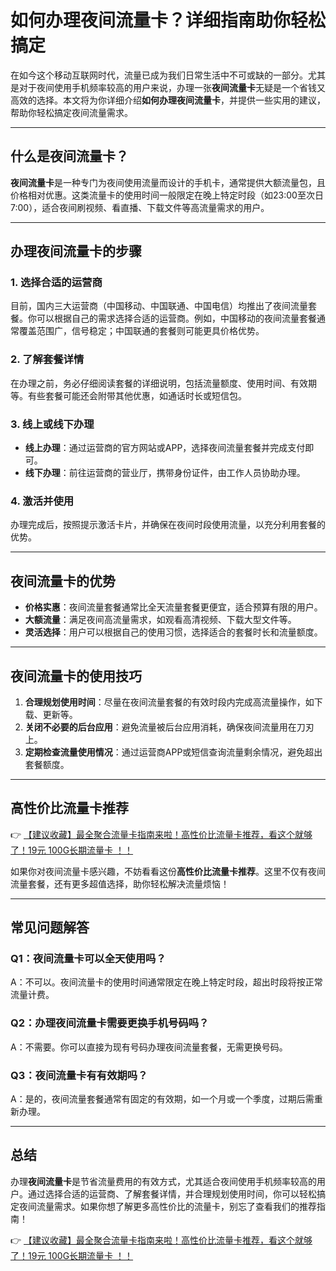 # 如何办理夜间流量卡？详细指南助你轻松搞定

在如今这个移动互联网时代，流量已成为我们日常生活中不可或缺的一部分。尤其是对于夜间使用手机频率较高的用户来说，办理一张**夜间流量卡**无疑是一个省钱又高效的选择。本文将为你详细介绍**如何办理夜间流量卡**，并提供一些实用的建议，帮助你轻松搞定夜间流量需求。

---

## 什么是夜间流量卡？

**夜间流量卡**是一种专门为夜间使用流量而设计的手机卡，通常提供大额流量包，且价格相对优惠。这类流量卡的使用时间一般限定在晚上特定时段（如23:00至次日7:00），适合夜间刷视频、看直播、下载文件等高流量需求的用户。

---

## 办理夜间流量卡的步骤

### 1. 选择合适的运营商
目前，国内三大运营商（中国移动、中国联通、中国电信）均推出了夜间流量套餐。你可以根据自己的需求选择合适的运营商。例如，中国移动的夜间流量套餐通常覆盖范围广，信号稳定；中国联通的套餐则可能更具价格优势。

### 2. 了解套餐详情
在办理之前，务必仔细阅读套餐的详细说明，包括流量额度、使用时间、有效期等。有些套餐可能还会附带其他优惠，如通话时长或短信包。

### 3. 线上或线下办理
- **线上办理**：通过运营商的官方网站或APP，选择夜间流量套餐并完成支付即可。
- **线下办理**：前往运营商的营业厅，携带身份证件，由工作人员协助办理。

### 4. 激活并使用
办理完成后，按照提示激活卡片，并确保在夜间时段使用流量，以充分利用套餐的优势。

---

## 夜间流量卡的优势

- **价格实惠**：夜间流量套餐通常比全天流量套餐更便宜，适合预算有限的用户。
- **大额流量**：满足夜间高流量需求，如观看高清视频、下载大型文件等。
- **灵活选择**：用户可以根据自己的使用习惯，选择适合的套餐时长和流量额度。

---

## 夜间流量卡的使用技巧

1. **合理规划使用时间**：尽量在夜间流量套餐的有效时段内完成高流量操作，如下载、更新等。
2. **关闭不必要的后台应用**：避免流量被后台应用消耗，确保夜间流量用在刀刃上。
3. **定期检查流量使用情况**：通过运营商APP或短信查询流量剩余情况，避免超出套餐额度。

---

## 高性价比流量卡推荐

👉 [【建议收藏】最全聚合流量卡指南来啦！高性价比流量卡推荐，看这个就够了！19元 100G长期流量卡 ！！](https://bit.ly/Liuliangka)

如果你对夜间流量卡感兴趣，不妨看看这份**高性价比流量卡推荐**。这里不仅有夜间流量套餐，还有更多超值选择，助你轻松解决流量烦恼！

---

## 常见问题解答

### Q1：夜间流量卡可以全天使用吗？
A：不可以。夜间流量卡的使用时间通常限定在晚上特定时段，超出时段将按正常流量计费。

### Q2：办理夜间流量卡需要更换手机号码吗？
A：不需要。你可以直接为现有号码办理夜间流量套餐，无需更换号码。

### Q3：夜间流量卡有有效期吗？
A：是的，夜间流量套餐通常有固定的有效期，如一个月或一个季度，过期后需重新办理。

---

## 总结

办理**夜间流量卡**是节省流量费用的有效方式，尤其适合夜间使用手机频率较高的用户。通过选择合适的运营商、了解套餐详情，并合理规划使用时间，你可以轻松搞定夜间流量需求。如果你想了解更多高性价比的流量卡，别忘了查看我们的推荐指南！

👉 [【建议收藏】最全聚合流量卡指南来啦！高性价比流量卡推荐，看这个就够了！19元 100G长期流量卡 ！！](https://bit.ly/Liuliangka)
